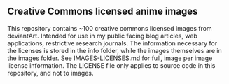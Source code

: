 Creative Commons licensed anime images
-----
This repository contains ~100 creative commons licensed images from deviantArt. Intended for use in my public facing blog articles, web applications, restrictive research journals. The information necessary for the licenses is stored in the info folder, while the images themselves are in the images folder. See IMAGES-LICENSES.md for full, image per image license information. The LICENSE file only applies to source code in this repository, and not to images.

